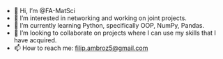 - 👋 Hi, I’m @FA-MatSci
- 👀 I’m interested in networking and working on joint projects.
- 🌱 I’m currently learning Python, specifically OOP, NumPy, Pandas.
- 💞️ I’m looking to collaborate on projects where I can use my skills that I have acquired.
- 📫 How to reach me: filip.ambroz5@gmail.com

<!---
FA-MatSci/FA-MatSci is a ✨ special ✨ repository because its `README.md` (this file) appears on your GitHub profile.
You can click the Preview link to take a look at your changes.
--->
